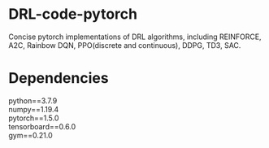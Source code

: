 # DRL-code-pytorch
Concise pytorch implementations of DRL algorithms, including REINFORCE, A2C, Rainbow DQN, PPO(discrete and continuous), DDPG, TD3, SAC.


# Dependencies
python==3.7.9<br />
numpy==1.19.4<br />
pytorch==1.5.0<br />
tensorboard==0.6.0<br />
gym==0.21.0<br />
